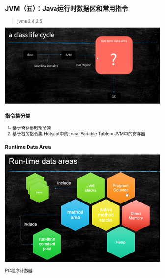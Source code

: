 ## JVM（五）：Java运行时数据区和常用指令
> jvms 2.4 2.5

![JVM（五）：Java中class文件的声明周期](./pics/JVM（五）：Java中class文件的声明周期.png)

### 指令集分类
1. 基于寄存器的指令集
2. 基于栈的指令集 Hotspot中的Local Variable Table = JVM中的寄存器

### Runtime Data Area

![JVM（五）：运行时数据区](./pics/JVM（五）：运行时数据区.png)

PC程序计数器
